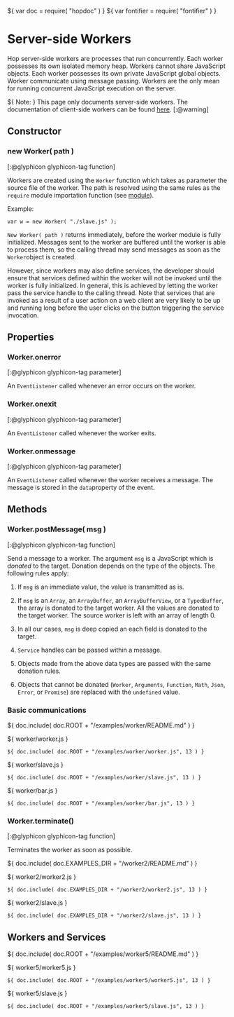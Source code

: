 ${ var doc = require( "hopdoc" ) }
${ var fontifier = require( "fontifier" ) }

Server-side Workers
===================

Hop server-side workers are processes that run concurrently. Each
worker possesses its own isolated memory heap. Workers cannot share
JavaScript objects. Each worker possesses its own private JavaScript
global objects. Worker communicate using message passing. Workers
are the only mean for running concurrent JavaScript execution on the
server.

${ <span class="label label-warning">Note:</span> }
This page only documents server-side workers. The documentation of
client-side workers can be found [here](https://developer.mozilla.org/en/docs/Web/API/Worker).
[:@warning]

Constructor
-----------

### new Worker( path ) ###
[:@glyphicon glyphicon-tag function]

Workers are created using the `Worker` function which takes as parameter
the source file of the worker. The path is resolved using the same rules
as the `require` module importation function
(see [module](./01-module.html)).

Example:

```hopscript
var w = new Worker( "./slave.js" );
```

`New Worker( path )` returns immediately, before the worker module is
fully initialized. Messages sent to the worker are buffered until the
worker is able to process them, so the calling thread may send
messages as soon as the `Worker`object is created.

However, since workers may also define services, the developer should
ensure that services defined within the worker will not be invoked
until the worker is fully initialized.  In general, this is achieved
by letting the worker pass the service handle to the calling thread.
Note that services that are invoked as a result of a user action on a
web client are very likely to be up and running long before the user
clicks on the button triggering the service invocation.

Properties
----------

### Worker.onerror ###
[:@glyphicon glyphicon-tag parameter]

An `EventListener` called whenever an error occurs on the worker.

### Worker.onexit ###
[:@glyphicon glyphicon-tag parameter]

An `EventListener` called whenever the worker exits.

### Worker.onmessage ###
[:@glyphicon glyphicon-tag parameter]

An `EventListener` called whenever the worker receives a message. The
message is stored in the `data`property of the event.

Methods
-------

### Worker.postMessage( msg ) ###
[:@glyphicon glyphicon-tag function]

Send a message to a worker. The argument `msg` is a JavaScript which
is _donated_ to the target. Donation depends on the type of the
objects. The following rules apply:

 1. If `msg` is an immediate value, the value is transmitted as is.
 2. If `msg` is an `Array`, an `ArrayBuffer`, an `ArrayBufferView`, or a
 `TypedBuffer`, the array is donated to the target worker. All the values are
 donated to the target worker. The source worker is left with an array of
 length 0.
 3. In all our cases, `msg` is deep copied an each field is donated to the
 target.
 4. `Service` handles can be passed within a message.
 5. Objects made from the above data types are passed with the same
    donation rules.

6. Objects that cannot be donated (`Worker`, `Arguments`, `Function`, `Math`,
`Json`, `Error`, or `Promise`) are replaced with the `undefined` value.

### Basic communications ###

${ doc.include( doc.ROOT + "/examples/worker/README.md" ) }

${ <span class="label label-info">worker/worker.js</span> }

```hopscript
${ doc.include( doc.ROOT + "/examples/worker/worker.js", 13 ) }
```

${ <span class="label label-info">worker/slave.js</span> }

```hopscript
${ doc.include( doc.ROOT + "/examples/worker/slave.js", 13 ) }
```

${ <span class="label label-info">worker/bar.js</span> }

```hopscript
${ doc.include( doc.ROOT + "/examples/worker/bar.js", 13 ) }
```

### Worker.terminate() ###
[:@glyphicon glyphicon-tag function]

Terminates the worker as soon as possible.

${ doc.include( doc.EXAMPLES_DIR + "/worker2/README.md" ) }

${ <span class="label label-info">worker2/worker2.js</span> }

```hopscript
${ doc.include( doc.EXAMPLES_DIR + "/worker2/worker2.js", 13 ) }
```

${ <span class="label label-info">worker2/slave.js</span> }

```hopscript
${ doc.include( doc.EXAMPLES_DIR + "/worker2/slave.js", 13 ) }
```


Workers and Services
--------------------

${ doc.include( doc.ROOT + "/examples/worker5/README.md" ) }

${ <span class="label label-info">worker5/worker5.js</span> }

```hopscript
${ doc.include( doc.ROOT + "/examples/worker5/worker5.js", 13 ) }
```

${ <span class="label label-info">worker5/slave.js</span> }

```hopscript
${ doc.include( doc.ROOT + "/examples/worker5/slave.js", 13 ) }
```

